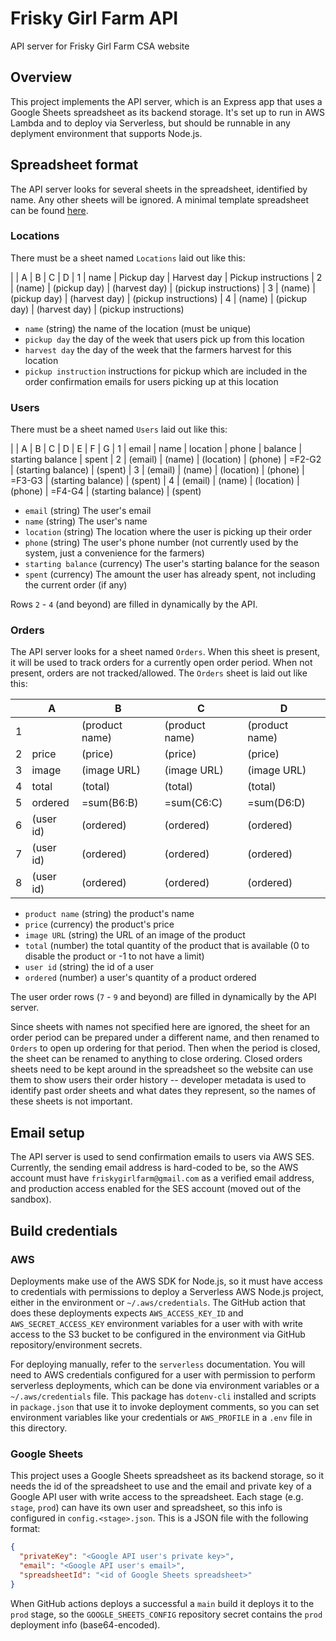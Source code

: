 # Frisky Girl Farm API

API server for Frisky Girl Farm CSA website

## Overview

This project implements the API server, which is an Express app that uses a Google Sheets spreadsheet as its backend storage. It's set up to run in AWS Lambda and to deploy via Serverless, but should be runnable in any deplyment environment that supports Node.js.

## Spreadsheet format

The API server looks for several sheets in the spreadsheet, identified by name. Any other sheets will be ignored. A minimal template spreadsheet can be found [here](https://docs.google.com/spreadsheets/d/1gdw6m-eWT3OZ2dzEztGnws8m76nI2yKwSddvowNlQCs/edit#gid=1406465942).

### Locations

There must be a sheet named `Locations` laid out like this:

|   | A      | B            | C             | D
| 1 | name   | Pickup day   | Harvest day   | Pickup instructions
| 2 | (name) | (pickup day) | (harvest day) | (pickup instructions)
| 3 | (name) | (pickup day) | (harvest day) | (pickup instructions)
| 4 | (name) | (pickup day) | (harvest day) | (pickup instructions)

* `name` (string) the name of the location (must be unique)
* `pickup day` the day of the week that users pick up from this location
* `harvest day` the day of the week that the farmers harvest for this location
* `pickup instruction` instructions for pickup which are included in the order confirmation emails for users picking up at this location

### Users

There must be a sheet named `Users` laid out like this:

|   | A       | B      | C          | D       | E       | F                  | G
| 1 | email   | name   | location   | phone   | balance | starting balance   | spent
| 2 | (email) | (name) | (location) | (phone) | =F2-G2  | (starting balance) | (spent)
| 3 | (email) | (name) | (location) | (phone) | =F3-G3  | (starting balance) | (spent)
| 4 | (email) | (name) | (location) | (phone) | =F4-G4  | (starting balance) | (spent)

* `email` (string) The user's email
* `name` (string) The user's name
* `location` (string) The location where the user is picking up their order
* `phone` (string) The user's phone number (not currently used by the system, just a convenience for the farmers)
* `starting balance` (currency) The user's starting balance for the season
* `spent` (currency) The amount the user has already spent, not including the current order (if any)

Rows `2` - `4` (and beyond) are filled in dynamically by the API.

### Orders

The API server looks for a sheet named `Orders`. When this sheet is present, it will be used to track orders for a currently open order period. When not present, orders are not tracked/allowed. The `Orders` sheet is laid out like this:

|   | A         | B              | C              | D              |
|---|-----------|----------------|----------------|----------------|
| 1 |           | (product name) | (product name) | (product name) |
| 2 | price     | (price)        | (price)        | (price)        |
| 3 | image     | (image URL)    | (image URL)    | (image URL)    |
| 4 | total     | (total)        | (total)        | (total)        |
| 5 | ordered   | =sum(B6:B)     | =sum(C6:C)     | =sum(D6:D)     |
| 6 | (user id) | (ordered)      | (ordered)      | (ordered)      |
| 7 | (user id) | (ordered)      | (ordered)      | (ordered)      |
| 8 | (user id) | (ordered)      | (ordered)      | (ordered)      |

* `product name` (string) the product's name
* `price` (currency) the product's price
* `image URL` (string) the URL of an image of the product
* `total` (number) the total quantity of the product that is available (0 to disable the product or -1 to not have a limit)
* `user id` (string) the id of a user
* `ordered` (number) a user's quantity of a product ordered

The user order rows (`7` - `9` and beyond) are filled in dynamically by the API server.

Since sheets with names not specified here are ignored, the sheet for an order period can be prepared under a different name, and then renamed to `Orders` to open up ordering for that period. Then when the period is closed, the sheet can be renamed to anything to close ordering. Closed orders sheets need to be kept around in the spreadsheet so the website can use them to show users their order history -- developer metadata is used to identify past order sheets and what dates they represent, so the names of these sheets is not important.

## Email setup

The API server is used to send confirmation emails to users via AWS SES. Currently, the sending email address is hard-coded to be, so the AWS account must have `friskygirlfarm@gmail.com` as a verified email address, and production access enabled for the SES account (moved out of the sandbox).

## Build credentials

### AWS

Deployments make use of the AWS SDK for Node.js, so it must have access to credentials with permissions to deploy a Serverless AWS Node.js project, either in the environment or `~/.aws/credentials`. The GitHub action that does these deployments expects `AWS_ACCESS_KEY_ID` and `AWS_SECRET_ACCESS_KEY` environment variables for a user with with write access to the S3 bucket to be configured in the environment via GitHub repository/environment secrets.

For deploying manually, refer to the `serverless` documentation. You will need to AWS credentials configured for a user with permission to perform serverless deployments, which can be done via environment variables or a `~/.aws/credentials` file. This package has `dotenv-cli` installed and scripts in `package.json` that use it to invoke deployment comments, so you can set environment variables like your credentials or `AWS_PROFILE` in a `.env` file in this directory.

### Google Sheets

This project uses a Google Sheets spreadsheet as its backend storage, so it needs the id of the spreadsheet to use and the email and private key of a Google API user with write access to the spreadsheet. Each stage (e.g. `stage`, `prod`) can have its own user and spreadsheet, so this info is configured in `config.<stage>.json`. This is a JSON file with the following format:

```json
{
  "privateKey": "<Google API user's private key>",
  "email": "<Google API user's email>",
  "spreadsheetId": "<id of Google Sheets spreadsheet>"
}
```

When GitHub actions deploys a successful a `main` build it deploys it to the `prod` stage, so the `GOOGLE_SHEETS_CONFIG` repository secret contains the `prod` deployment info (base64-encoded).
